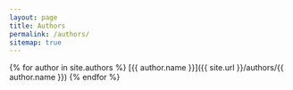 ```yaml
---
layout: page
title: Authors
permalink: /authors/
sitemap: true
---
```


{% for author in site.authors %}
[{{ author.name }}]({{ site.url }}/authors/{{ author.name }})
{% endfor %}
